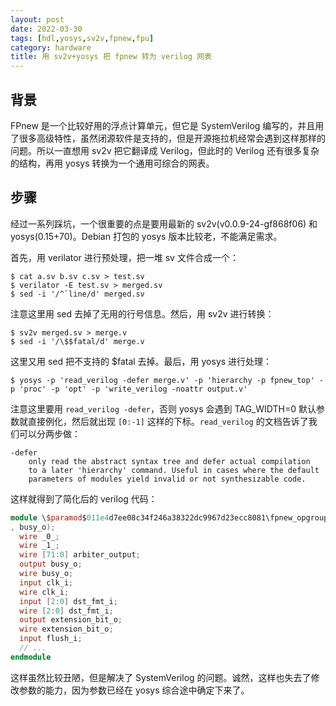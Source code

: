 ```yaml
---
layout: post
date: 2022-03-30
tags: [hdl,yosys,sv2v,fpnew,fpu]
category: hardware
title: 用 sv2v+yosys 把 fpnew 转为 verilog 网表
---
```


## 背景

FPnew 是一个比较好用的浮点计算单元，但它是 SystemVerilog 编写的，并且用了很多高级特性，虽然闭源软件是支持的，但是开源拖拉机经常会遇到这样那样的问题。所以一直想用 sv2v 把它翻译成 Verilog，但此时的 Verilog 还有很多复杂的结构，再用 yosys 转换为一个通用可综合的网表。

## 步骤

经过一系列踩坑，一个很重要的点是要用最新的 sv2v(v0.0.9-24-gf868f06) 和 yosys(0.15+70)。Debian 打包的 yosys 版本比较老，不能满足需求。

首先，用 verilator 进行预处理，把一堆 sv 文件合成一个：

```shell
$ cat a.sv b.sv c.sv > test.sv
$ verilator -E test.sv > merged.sv
$ sed -i '/^`line/d' merged.sv
```

注意这里用 sed 去掉了无用的行号信息。然后，用 sv2v 进行转换：

```shell
$ sv2v merged.sv > merge.v
$ sed -i '/\$$fatal/d' merge.v
```

这里又用 sed 把不支持的 $fatal 去掉。最后，用 yosys 进行处理：

```shell
$ yosys -p 'read_verilog -defer merge.v' -p 'hierarchy -p fpnew_top' -p 'proc' -p 'opt' -p 'write_verilog -noattr output.v'
```

注意这里要用 `read_verilog -defer`，否则 yosys 会遇到 TAG_WIDTH=0 默认参数就直接例化，然后就出现 `[0:-1]` 这样的下标。`read_verilog` 的文档告诉了我们可以分两步做：

    -defer
        only read the abstract syntax tree and defer actual compilation
        to a later 'hierarchy' command. Useful in cases where the default
        parameters of modules yield invalid or not synthesizable code.

这样就得到了简化后的 verilog 代码：

```verilog
module \$paramod$011e4d7ee08c34f246a38322dc9967d23ecc8081\fpnew_opgroup_block_A94B6_B7406 (clk_i, rst_ni, operands_i, is_boxed_i, rnd_mode_i, op_i, op_mod_i, src_fmt_i, dst_fmt_i, int_fmt_i, vectorial_op_i, tag_i, in_valid_i, in_ready_o, flush_i, result_o, status_o, extension_bit_o, tag_o, out_valid_o, out_ready_i
, busy_o);
  wire _0_;
  wire _1_;
  wire [71:0] arbiter_output;
  output busy_o;
  wire busy_o;
  input clk_i;
  wire clk_i;
  input [2:0] dst_fmt_i;
  wire [2:0] dst_fmt_i;
  output extension_bit_o;
  wire extension_bit_o;
  input flush_i;
  // ...
endmodule
```

这样虽然比较丑陋，但是解决了 SystemVerilog 的问题。诚然，这样也失去了修改参数的能力，因为参数已经在 yosys 综合途中确定下来了。
